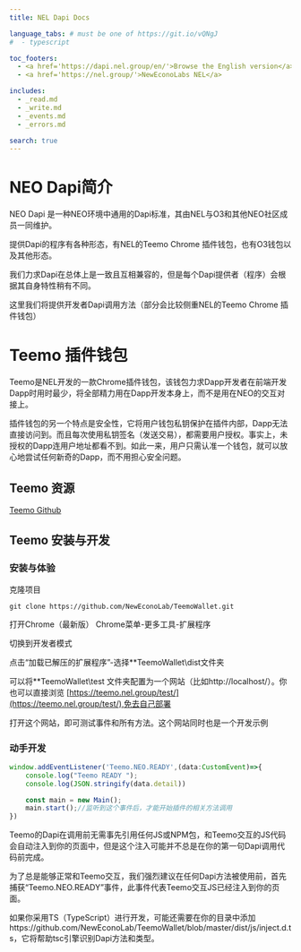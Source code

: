 ```yaml
---
title: NEL Dapi Docs

language_tabs: # must be one of https://git.io/vQNgJ
#  - typescript

toc_footers:
  - <a href='https://dapi.nel.group/en/'>Browse the English version</a>
  - <a href='https://nel.group/'>NewEconoLabs NEL</a>

includes:
  - _read.md
  - _write.md
  - _events.md
  - _errors.md

search: true
---
```


# NEO Dapi简介

NEO Dapi 是一种NEO环境中通用的Dapi标准，其由NEL与O3和其他NEO社区成员一同维护。

提供Dapi的程序有各种形态，有NEL的Teemo Chrome 插件钱包，也有O3钱包以及其他形态。

我们力求Dapi在总体上是一致且互相兼容的，但是每个Dapi提供者（程序）会根据其自身特性稍有不同。

这里我们将提供开发者Dapi调用方法（部分会比较侧重NEL的Teemo Chrome 插件钱包）

# Teemo 插件钱包

Teemo是NEL开发的一款Chrome插件钱包，该钱包力求Dapp开发者在前端开发Dapp时用时最少，将全部精力用在Dapp开发本身上，而不是用在NEO的交互对接上。

插件钱包的另一个特点是安全性，它将用户钱包私钥保护在插件内部，Dapp无法直接访问到。而且每次使用私钥签名（发送交易），都需要用户授权。事实上，未授权的Dapp连用户地址都看不到。如此一来，用户只需认准一个钱包，就可以放心地尝试任何新奇的Dapp，而不用担心安全问题。

## Teemo 资源
[Teemo Github](https://github.com/NewEconoLab/TeemoWallet)


## Teemo 安装与开发

### 安装与体验

克隆项目

```
git clone https://github.com/NewEconoLab/TeemoWallet.git
```
打开Chrome（最新版）
Chrome菜单-更多工具-扩展程序

切换到开发者模式

点击“加载已解压的扩展程序”-选择**TeemoWallet\dist文件夹

可以将**TeemoWallet\test 文件夹配置为一个网站（比如http://localhost/）。你也可以直接浏览 [https://teemo.nel.group/test/](https://teemo.nel.group/test/),免去自己部署

打开这个网站，即可测试事件和所有方法。这个网站同时也是一个开发示例

### 动手开发

```typescript
window.addEventListener('Teemo.NEO.READY',(data:CustomEvent)=>{
    console.log("Teemo READY ");
    console.log(JSON.stringify(data.detail))

    const main = new Main();
    main.start();//监听到这个事件后，才能开始插件的相关方法调用
})
```

Teemo的Dapi在调用前无需事先引用任何JS或NPM包，和Teemo交互的JS代码会自动注入到你的页面中，但是这个注入可能并不总是在你的第一句Dapi调用代码前完成。

为了总是能够正常和Teemo交互，我们强烈建议在任何Dapi方法被使用前，首先捕获“Teemo.NEO.READY”事件，此事件代表Teemo交互JS已经注入到你的页面。

如果你采用TS（TypeScript）进行开发，可能还需要在你的目录中添加https://github.com/NewEconoLab/TeemoWallet/blob/master/dist/js/inject.d.ts，它将帮助tsc引擎识别Dapi方法和类型。
